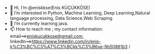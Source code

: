 - 👋 Hi, I’m @eniskkse(Enis KÜÇÜKKÖSE)
- 👀 I’m interested in Python, Machine Learning, Deep Learning,Natural language processing, Data Science,Web Scraping
- 🌱 I’m currently learning java.
- 📫 How to reach me ;
my contact information:
email==>eniskucukkose@gmail.com,
linkedln==>https://www.linkedin.com/in/enis-k%C3%BC%C3%A7%C3%BCkk%C3%B6se-9b50861b3 /

<!---
eniskkse/eniskkse is a ✨ special ✨ repository because its `README.md` (this file) appears on your GitHub profile.
You can click the Preview link to take a look at your changes.
--->
